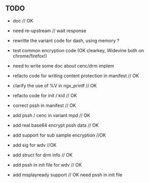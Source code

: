 ## TODO

- doc // OK 
- need re-upstream // wait response
- rewritte the variant code for dash, using memory ?

- test common encryption code (OK clearkey, Widevine both on chrome/firefox!)
- need to write some doc about cenc/drm implem
- refacto code for writing content protection in manifest // OK
- clarify the use of %V in ngx_printf // OK
- refacto code for init / kid // OK
- correct pssh in manifest // OK
- add pssh / cenc in variant mpd // OK
- add real base64 encrypt pssh data // OK 
- add support for sub sample encryption //OK
- add sig for wdv //OK
- add struct for drm info // OK
- add pssh in init file for wdv // OK
- add msplayready support // OK need pssh in init file 

